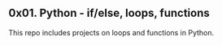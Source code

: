 ## 0x01. Python - if/else, loops, functions

This repo includes projects on loops and functions in Python.
